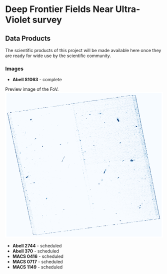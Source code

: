 # Deep Frontier Fields Near Ultra-Violet survey

## Data Products

The scientific products of this project will be made available here once they are ready for wide use by the scientific community.

### Images

- **Abell S1063** - complete

Preview image of the FoV.
![FIELD IMAGE](assets/images/AS1063.png)

- **Abell 2744** - scheduled
- **Abell 370** - scheduled
- **MACS 0416** - scheduled
- **MACS 0717** - scheduled
- **MACS 1149** - scheduled
